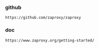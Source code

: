 ### github
    https://github.com/zaproxy/zaproxy
### doc
    https://www.zaproxy.org/getting-started/